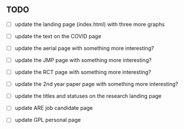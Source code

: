 ## TODO

- [ ] update the landing page (index.html) with three more graphs

- [ ] update the text on the COVID page
- [ ] update the aerial page with something more interesting?
- [ ] update the JMP page with something more interesting?
- [ ] update the RCT page with something more interesting?
- [ ] update the 2nd year paper page with something more interesting?

- [ ] update the titles and statuses on the research landing page
- [ ] update ARE job candidate page
- [ ] update GPL personal page

